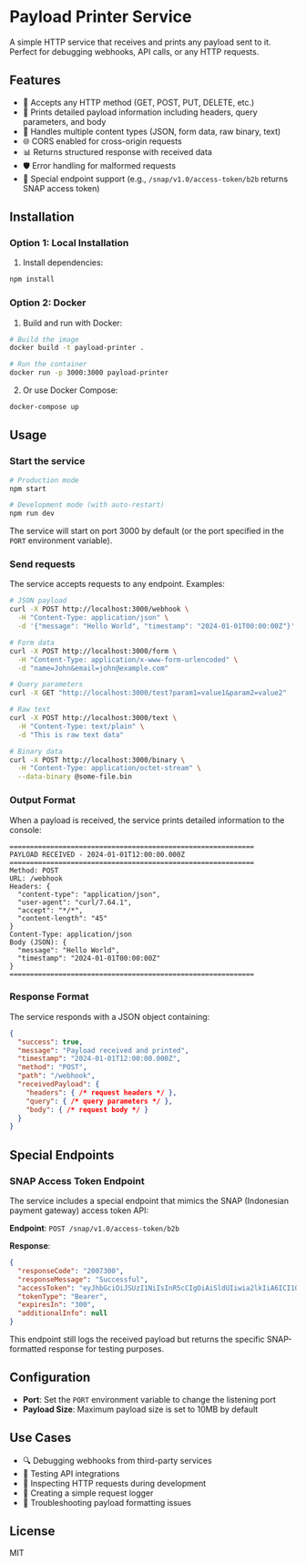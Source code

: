 # Payload Printer Service

A simple HTTP service that receives and prints any payload sent to it. Perfect for debugging webhooks, API calls, or any HTTP requests.

## Features

- 🎯 Accepts any HTTP method (GET, POST, PUT, DELETE, etc.)
- 📝 Prints detailed payload information including headers, query parameters, and body
- 🔄 Handles multiple content types (JSON, form data, raw binary, text)
- 🌐 CORS enabled for cross-origin requests
- 📊 Returns structured response with received data
- 🛡️ Error handling for malformed requests
- 🔐 Special endpoint support (e.g., `/snap/v1.0/access-token/b2b` returns SNAP access token)

## Installation

### Option 1: Local Installation

1. Install dependencies:
```bash
npm install
```

### Option 2: Docker

1. Build and run with Docker:
```bash
# Build the image
docker build -t payload-printer .

# Run the container
docker run -p 3000:3000 payload-printer
```

2. Or use Docker Compose:
```bash
docker-compose up
```

## Usage

### Start the service

```bash
# Production mode
npm start

# Development mode (with auto-restart)
npm run dev
```

The service will start on port 3000 by default (or the port specified in the `PORT` environment variable).

### Send requests

The service accepts requests to any endpoint. Examples:

```bash
# JSON payload
curl -X POST http://localhost:3000/webhook \
  -H "Content-Type: application/json" \
  -d '{"message": "Hello World", "timestamp": "2024-01-01T00:00:00Z"}'

# Form data
curl -X POST http://localhost:3000/form \
  -H "Content-Type: application/x-www-form-urlencoded" \
  -d "name=John&email=john@example.com"

# Query parameters
curl -X GET "http://localhost:3000/test?param1=value1&param2=value2"

# Raw text
curl -X POST http://localhost:3000/text \
  -H "Content-Type: text/plain" \
  -d "This is raw text data"

# Binary data
curl -X POST http://localhost:3000/binary \
  -H "Content-Type: application/octet-stream" \
  --data-binary @some-file.bin
```

### Output Format

When a payload is received, the service prints detailed information to the console:

```
============================================================
PAYLOAD RECEIVED - 2024-01-01T12:00:00.000Z
============================================================
Method: POST
URL: /webhook
Headers: {
  "content-type": "application/json",
  "user-agent": "curl/7.64.1",
  "accept": "*/*",
  "content-length": "45"
}
Content-Type: application/json
Body (JSON): {
  "message": "Hello World",
  "timestamp": "2024-01-01T00:00:00Z"
}
============================================================
```

### Response Format

The service responds with a JSON object containing:

```json
{
  "success": true,
  "message": "Payload received and printed",
  "timestamp": "2024-01-01T12:00:00.000Z",
  "method": "POST",
  "path": "/webhook",
  "receivedPayload": {
    "headers": { /* request headers */ },
    "query": { /* query parameters */ },
    "body": { /* request body */ }
  }
}
```

## Special Endpoints

### SNAP Access Token Endpoint

The service includes a special endpoint that mimics the SNAP (Indonesian payment gateway) access token API:

**Endpoint**: `POST /snap/v1.0/access-token/b2b`

**Response**:
```json
{
  "responseCode": "2007300",
  "responseMessage": "Successful", 
  "accessToken": "eyJhbGciOiJSUzI1NiIsInR5cCIgOiAiSldUIiwia2lkIiA6ICI1QjhXRGtYSzVBMWpyeFVrckMyWnB4NFN4XzVBRUlhMVpjM1NsOVZobUtJIn0...",
  "tokenType": "Bearer",
  "expiresIn": "300",
  "additionalInfo": null
}
```

This endpoint still logs the received payload but returns the specific SNAP-formatted response for testing purposes.

## Configuration

- **Port**: Set the `PORT` environment variable to change the listening port
- **Payload Size**: Maximum payload size is set to 10MB by default

## Use Cases

- 🔍 Debugging webhooks from third-party services
- 🧪 Testing API integrations
- 📡 Inspecting HTTP requests during development
- 🎯 Creating a simple request logger
- 🔧 Troubleshooting payload formatting issues

## License

MIT
